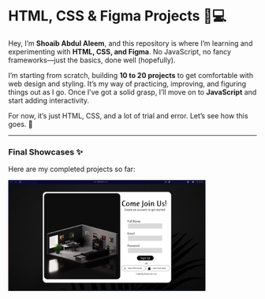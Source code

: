 # HTML, CSS & Figma Projects 🎨💻  

Hey, I’m **Shoaib Abdul Aleem**, and this repository is where I’m learning and experimenting with **HTML, CSS, and Figma**. No JavaScript, no fancy frameworks—just the basics, done well (hopefully).  

I’m starting from scratch, building **10 to 20 projects** to get comfortable with web design and styling. It’s my way of practicing, improving, and figuring things out as I go. Once I’ve got a solid grasp, I’ll move on to **JavaScript** and start adding interactivity.  

For now, it’s just HTML, CSS, and a lot of trial and error. Let’s see how this goes. 🚀  

---  

### **Final Showcases** ✨  
Here are my completed projects so far:  

<a href="https://github.com/Shoaibaa01/HTML-CSS-FIGMA-Projects/tree/main/Sign%20Up%20Page/Completed%20Project">
  <img src="https://github.com/Shoaibaa01/HTML-CSS-FIGMA-Projects/raw/main/Sign%20Up%20Page/Completed%20Project/Screenshot%20(3).png?raw=true" width="400">
</a>
